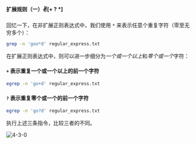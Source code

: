 #### 扩展规则（一）✌️[+ ? *]



回忆一下，在非扩展正则表达式中，我们使用 `*` 来表示任意个重复字符（零至无穷多个）：

```bash
grep -n 'goo*d' regular_express.txt
```

在扩展正则表达式中，则可以进一步细分为*一个或一个以上*和*零个或一个*字符：

#### `+` 表示重复一个或一个以上的前一个字符

```bash
egrep -n 'go+d' regular_express.txt
```

#### `?` 表示重复零个或一个的前一个字符

```bash
egrep -n 'go?d' regular_express.txt
```

执行上述三条指令，比较三者的不同。

![4-3-0](https://doc.shiyanlou.com/courses/2645/484222/8257533d9214ce18f0c46e4dcc15ae24-0)